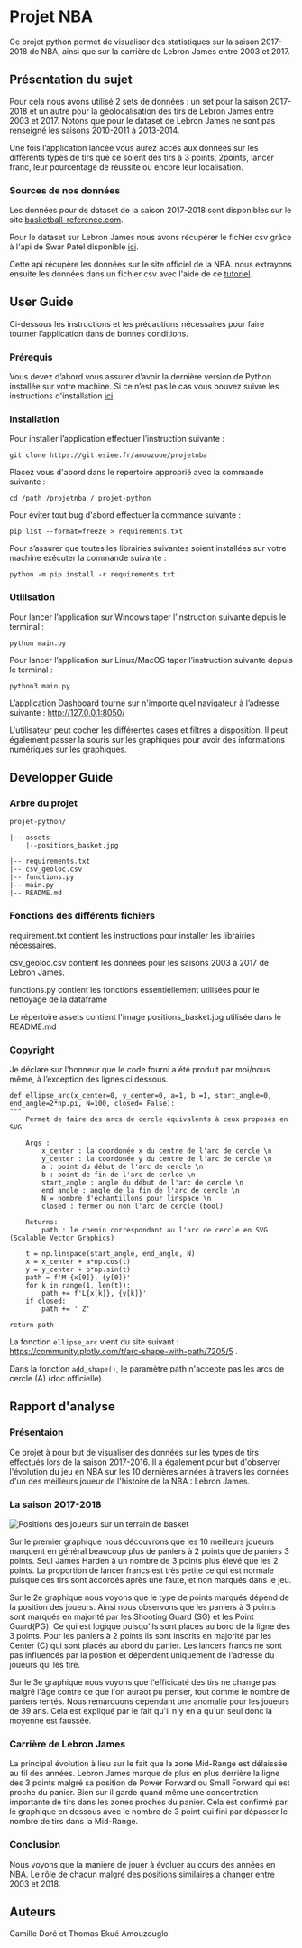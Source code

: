 # Projet NBA 

Ce projet python permet de visualiser des statistiques sur la saison 2017-2018 de NBA, ainsi que sur la carrière de Lebron James entre 2003 et 2017.

## Présentation du sujet

Pour cela nous avons utilisé 2 sets de données : un set pour la saison 2017-2018 et un autre pour la géolocalisation des tirs de Lebron James entre 2003 et 2017. Notons que pour le dataset de Lebron James ne sont pas renseigné les saisons 2010-2011 à 2013-2014.

Une fois l’application lancée vous aurez accès aux données sur les différents types de tirs que ce soient des tirs à 3 points, 2points, lancer franc, leur pourcentage de réussite ou encore leur localisation.

### Sources de nos données

Les données pour de dataset de la saison 2017-2018 sont disponibles sur le site [basketball-reference.com](https://www.basketball-reference.com/leagues/NBA_2018_totals.html).

Pour le dataset sur Lebron James nous avons récupérer le fichier csv grâce à l'api de Swar Patel disponible [ici](https://github.com/swar/nba_api).

Cette api récupère les données sur le site officiel de la NBA. nous extrayons ensuite les données dans un fichier csv avec l'aide de ce [tutoriel](https://datavizardry.com/2020/01/28/nba-shot-charts-part-1/).

## User Guide 

Ci-dessous les instructions et les précautions nécessaires pour faire tourner l’application dans de bonnes conditions.

### Prérequis 

Vous devez d’abord vous assurer d’avoir la dernière version de Python installée sur votre machine. 
Si ce n’est pas le cas vous pouvez suivre les instructions d'installation [ici](https://www.python.org/downloads/).

### Installation 

Pour installer l’application effectuer l’instruction suivante : 

    git clone https://git.esiee.fr/amouzoue/projetnba 

Placez vous d'abord dans le repertoire approprié avec la commande suivante : 

    cd /path /projetnba / projet-python

Pour éviter tout bug d'abord effectuer la commande suivante : 

    pip list --format=freeze > requirements.txt 

Pour s’assurer que toutes les librairies suivantes soient installées sur votre machine exécuter la commande suivante : 
   
    python -m pip install -r requirements.txt 

### Utilisation
Pour lancer l’application sur Windows taper l’instruction suivante depuis le terminal : 

    python main.py 

Pour lancer l’application sur Linux/MacOS taper l’instruction suivante depuis le terminal : 

    python3 main.py 

L’application Dashboard tourne sur n'importe quel navigateur à l’adresse suivante : http://127.0.0.1:8050/

L'utilisateur peut cocher les différentes cases et filtres à disposition. Il peut également passer la souris sur les graphiques pour avoir des informations numériques sur les graphiques.

## Developper Guide 

### Arbre du projet

    projet-python/ 

    |-- assets
        |--positions_basket.jpg
        
    |-- requirements.txt 
    |-- csv_geoloc.csv 
    |-- functions.py
    |-- main.py 
    |-- README.md 

### Fonctions des différents fichiers 

requirement.txt contient les instructions pour installer les librairies nécessaires.

csv_geoloc.csv contient les données pour les saisons 2003 à 2017 de Lebron James.

functions.py contient les fonctions essentiellement utilisées pour le nettoyage de la dataframe

Le répertoire assets contient l'image positions_basket.jpg utilisée dans le README.md   

### Copyright

Je déclare sur l’honneur que le code fourni a été produit par moi/nous même, à l’exception des lignes ci dessous.

    def ellipse_arc(x_center=0, y_center=0, a=1, b =1, start_angle=0, end_angle=2*np.pi, N=100, closed= False):
    """
        Permet de faire des arcs de cercle équivalents à ceux proposés en SVG 

        Args : 
            x_center : la coordonée x du centre de l'arc de cercle \n
            y_center : la coordonée y du centre de l'arc de cercle \n
            a : point du début de l'arc de cercle \n
            b : point de fin de l'arc de cerlce \n
            start_angle : angle du début de l'arc de cercle \n
            end_angle : angle de la fin de l'arc de cercle \n
            N = nombre d'échantillons pour linspace \n
            closed : fermer ou non l'arc de cercle (bool) 

        Returns: 
            path : le chemin correspondant au l'arc de cercle en SVG (Scalable Vector Graphics)
            
        t = np.linspace(start_angle, end_angle, N)
        x = x_center + a*np.cos(t)
        y = y_center + b*np.sin(t)
        path = f'M {x[0]}, {y[0]}'
        for k in range(1, len(t)):
            path += f'L{x[k]}, {y[k]}'
        if closed:
            path += ' Z'

    return path

La fonction `ellipse_arc` vient du site suivant : https://community.plotly.com/t/arc-shape-with-path/7205/5 .

Dans la fonction `add_shape()`, le paramètre path n'accepte pas les arcs de cercle (A) (doc officielle).

## Rapport d'analyse

### Présentaion

Ce projet à pour but de visualiser des données sur les types de tirs effectués lors de la saison 2017-2016. Il à également pour but d'observer l'évolution du jeu en NBA sur les 10 dernières années à travers les données d'un des meilleurs joueur de l'histoire de la NBA : Lebron James.

### La saison 2017-2018

![Positions des joueurs sur un terrain de basket](projet-python/assets/positions_basket.jpg)

Sur le premier graphique nous découvrons que les 10 meilleurs joueurs marquent en général beaucoup plus de paniers à 2 points que de paniers 3 points. Seul James Harden à un nombre de 3 points plus élevé que les 2 points. La proportion de lancer francs est très petite ce qui est normale puisque ces tirs sont accordés après une faute, et non marqués dans le jeu.

Sur le 2e graphique nous voyons que le type de points marqués dépend de la position des joueurs. Ainsi nous observons que les paniers à 3 points sont marqués en majorité par les Shooting Guard (SG) et les Point Guard(PG). Ce qui est logique puisqu'ils sont placés au bord de la ligne des 3 points. Pour les paniers à 2 points ils sont inscrits en majorité par les Center (C) qui sont placés au abord du panier. Les lancers francs ne sont pas influencés par la postion et dépendent uniquement de l'adresse du joueurs qui les tire.

Sur le 3e graphique nous voyons que l'efficicaté des tirs ne change pas malgré l'âge contre ce que l'on auraot pu penser, tout comme le nombre de paniers tentés. Nous remarquons cependant une anomalie pour les joueurs de 39 ans. Cela est expliqué par le fait qu'il n'y en a qu'un seul donc la moyenne est faussée.

### Carrière de Lebron James

La principal évolution à lieu sur le fait que la zone Mid-Range est délaissée au fil des années. Lebron James marque de plus en plus derrière la ligne des 3 points malgré sa position de Power Forward ou Small Forward qui est proche du panier. Bien sur il garde quand même une concentration importante de tirs dans les zones proches du panier. Cela est confirmé par le graphique en dessous avec le nombre de 3 point qui fini par dépasser le nombre de tirs dans la Mid-Range.

### Conclusion 

Nous voyons que la manière de jouer à évoluer au cours des années en NBA. Le rôle de chacun malgré des positions similaires a changer entre 2003 et 2018.

## Auteurs 

Camille Doré et Thomas Ekué Amouzouglo
